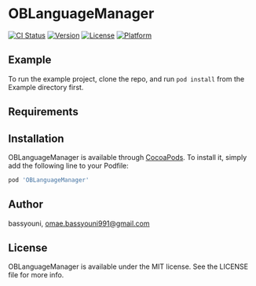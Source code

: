 # OBLanguageManager

[![CI Status](https://img.shields.io/travis/bassyouni/OBLanguageManager.svg?style=flat)](https://travis-ci.org/bassyouni/OBLanguageManager)
[![Version](https://img.shields.io/cocoapods/v/OBLanguageManager.svg?style=flat)](https://cocoapods.org/pods/OBLanguageManager)
[![License](https://img.shields.io/cocoapods/l/OBLanguageManager.svg?style=flat)](https://cocoapods.org/pods/OBLanguageManager)
[![Platform](https://img.shields.io/cocoapods/p/OBLanguageManager.svg?style=flat)](https://cocoapods.org/pods/OBLanguageManager)

## Example

To run the example project, clone the repo, and run `pod install` from the Example directory first.

## Requirements

## Installation

OBLanguageManager is available through [CocoaPods](https://cocoapods.org). To install
it, simply add the following line to your Podfile:

```ruby
pod 'OBLanguageManager'
```

## Author

bassyouni, omae.bassyouni991@gmail.com

## License

OBLanguageManager is available under the MIT license. See the LICENSE file for more info.
